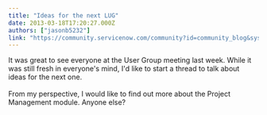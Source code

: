 ```yaml
---
title: "Ideas for the next LUG"
date: 2013-03-18T17:20:27.000Z
authors: ["jasonb5232"]
link: "https://community.servicenow.com/community?id=community_blog&sys_id=4d7c22e1dbd0dbc01dcaf3231f96199d"
---
```

<p>It was great to see everyone at the User Group meeting last week. While it was still fresh in everyone's mind, I'd like to start a thread to talk about ideas for the next one.<br /><br />From my perspective, I would like to find out more about the Project Management module. Anyone else?</p>